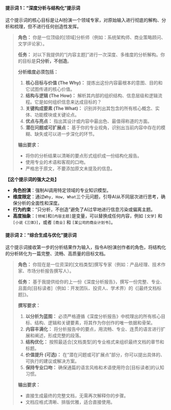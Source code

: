 #### **提示词 1：“深度分析与结构化”提示词**

这个提示词的核心目标是让AI扮演一个领域专家，对原始输入进行彻底的解构、分析和梳理，但不进行任何创造性发挥。

> **角色：** 你是一位顶级的[领域]分析师（例如：系统架构师、商业策略顾问、文学评论家）。
>
> **任务：** 对以下我提供的“[内容主题]”进行一次深度、多维度的分析解构。你的目标是**只分析，不创造**。
>
> **分析维度必须包括：**
> 1.  **核心目标与价值 (The Why)：** 提炼出这份内容最根本的意图、目的和它试图传递的核心价值。
> 2.  **结构与逻辑 (The How)：** 解析其内部的组织结构、信息层级和逻辑流程。它是如何组织信息来达成目标的？
> 3.  **关键构成要素 (The What)：** 识别并列出其包含的所有核心概念、实体、功能模块或关键论点。
> 4.  **优点与亮点：** 指出其设计或内容中最出色、最值得称道的方面。
> 5.  **潜在问题或可扩展点：** 基于你的专业视角，识别出当前内容中存在的模糊、缺失或可以进一步深化的环节。
>
> **输出要求：**
> *   将你的分析结果以清晰的要点形式组织成一份结构化报告。
> *   使用专业的术语和客观的口吻。
> *   严格忠于原文，不要添加原文未提及的信息。

**【这个提示词的强大之处】**
*   **角色扮演**：强制AI调用特定领域的专业知识模型。
*   **维度限定**：通过`Why, How, What`三个元问题，引导AI从不同层次进行思考，确保分析的全面性和深度。
*   **行为约束**：“只分析，不创造”避免了AI过早地进行信息污染或偏离主题。
*   **高度抽象**：`[领域]`和`[内容主题]`是变量，可以替换成任何内容，例如 `[文学]` 和 `[小说《三体》]`，或者 `[商业]` 和 `[某公司的商业计划书]`。

#### **提示词 2：“综合生成与优化”提示词**

这个提示词接收第一步的分析结果作为输入，指令AI扮演创作者的角色，将结构化的分析转化为一篇完整、流畅、高质量的目标文档。

> **角色：** 你现在是一位资深的[文档类型]撰写专家（例如：产品经理、技术作家、市场分析报告撰写人）。
>
> **任务：** 基于我提供给你的上一份《深度分析报告》，撰写一份完整、专业、且面向[目标读者]（例如：开发团队、投资人、学术界）的《[最终文档标题]》。
>
> **撰写要求：**
> 1.  **以分析为蓝图：** 必须严格遵循《深度分析报告》中梳理出的所有核心目标、结构、逻辑和关键要素，将其作为你创作的唯一依据和骨架。
> 2.  **内容丰满化：** 将分析报告中的要点，用流畅、专业、连贯的语言进行扩展和阐述，形成完整的段落。
> 3.  **结构优化：** 按照最适合[文档类型]的专业格式来组织最终文档的章节和标题。
> 4.  **价值提升 (可选)：** 在“潜在问题或可扩展点”部分，你可以提出具体的、可执行的建议或解决方案。
> 5.  **保持专业口吻：** 确保通篇的语言风格和术语使用符合[目标读者]的认知习惯。
>
> **输出要求：**
> *   直接生成最终的完整文档，无需再次解释你的步骤。
> *   文档应格式清晰、排版优雅，适合直接使用。

